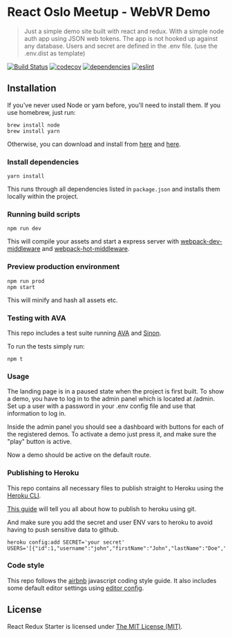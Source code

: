 # React Oslo Meetup - WebVR Demo

> Just a simple demo site built with react and redux. With a simple node auth app using JSON web tokens.
> The app is not hooked up against any database. Users and secret are defined in the .env file. (use the .env.dist as template)

[![Build Status](https://travis-ci.org/magnus-bergman/react-oslo-meetup-vr-demo.svg?branch=master)](https://travis-ci.org/magnus-bergman/react-oslo-meetup-vr-demo)
[![codecov](https://codecov.io/gh/magnus-bergman/react-oslo-meetup-vr-demo/branch/master/graph/badge.svg)](https://codecov.io/gh/magnus-bergman/react-oslo-meetup-vr-demo)
[![dependencies](https://david-dm.org/magnus-bergman/react-oslo-meetup-vr-demo.svg)](https://david-dm.org/magnus-bergman/react-oslo-meetup-vr-demo)
[![eslint](https://img.shields.io/badge/code%20style-airbnb-brightgreen.svg)](https://github.com/airbnb/javascript)

## Installation
If you've never used Node or yarn before, you'll need to install them.
If you use homebrew, just run:

```
brew install node
brew install yarn
```

Otherwise, you can download and install from [here](http://nodejs.org/download/) and [here](https://yarnpkg.com/en/docs/install).

### Install dependencies
```
yarn install
```

This runs through all dependencies listed in `package.json` and installs them locally within the project.

### Running build scripts
```
npm run dev
```

This will compile your assets and start a express server with [webpack-dev-middleware](https://github.com/webpack/webpack-dev-middleware) and [webpack-hot-middleware](https://github.com/glenjamin/webpack-hot-middleware).

### Preview production environment
```
npm run prod
npm start
```
This will minify and hash all assets etc.

### Testing with AVA
This repo includes a test suite running [AVA](https://github.com/avajs/ava) and [Sinon](http://sinonjs.org/).

To run the tests simply run:
```
npm t
```

### Usage
The landing page is in a paused state when the project is first built. To show a demo, you have to log in to the admin panel which is located at /admin. Set up a user with a password in your .env config file and use that information to log in.

Inside the admin panel you should see a dashboard with buttons for each of the registered demos. To activate a demo just press it, and make sure the "play" button is active.

Now a demo should be active on the default route.

### Publishing to Heroku
This repo contains all necessary files to publish straight to Heroku using the [Heroku CLI](https://devcenter.heroku.com/articles/heroku-cli).

[This guide](https://devcenter.heroku.com/articles/git) will tell you all about how to publish to heroku using git.

And make sure you add the secret and user ENV vars to heroku to avoid having to push sensitive data to github.

```
heroku config:add SECRET='your secret' USERS='[{"id":1,"username":"john","firstName":"John","lastName":"Doe","password":"1234"}]'
```

### Code style
This repo follows the [airbnb](https://github.com/airbnb/javascript) javascript coding style guide. It also includes some default editor settings using [editor config](https://github.com/sindresorhus/editorconfig-sublime).

## License
React Redux Starter is licensed under [The MIT License (MIT)](LICENSE).
